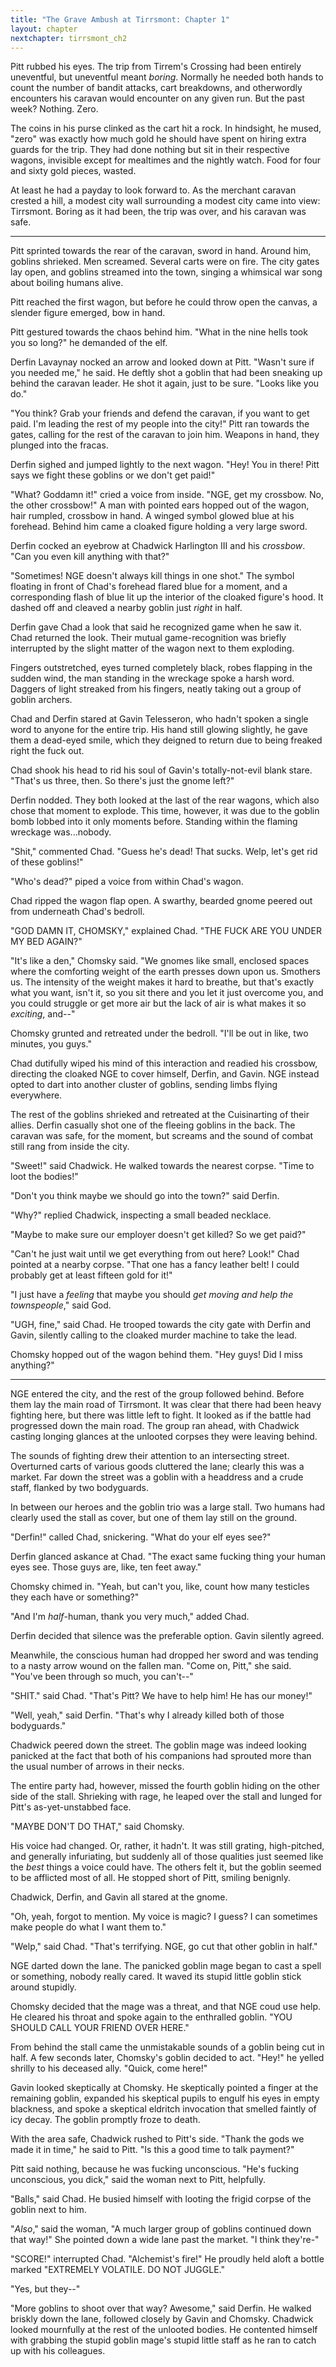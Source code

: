 ```yaml
---
title: "The Grave Ambush at Tirrsmont: Chapter 1"
layout: chapter
nextchapter: tirrsmont_ch2
---
```


Pitt rubbed his eyes. The trip from Tirrem's Crossing had been entirely uneventful, but uneventful meant _boring_. Normally he needed both hands to count the number of bandit attacks, cart breakdowns, and otherwordly encounters his caravan would encounter on any given run. But the past week? Nothing. Zero.

The coins in his purse clinked as the cart hit a rock. In hindsight, he mused, "zero" was exactly how much gold he should have spent on hiring extra guards for the trip. They had done nothing but sit in their respective wagons, invisible except for mealtimes and the nightly watch. Food for four and sixty gold pieces, wasted.

At least he had a payday to look forward to. As the merchant caravan crested a hill, a modest city wall surrounding a modest city came into view: Tirrsmont. Boring as it had been, the trip was over, and his caravan was safe.

----

Pitt sprinted towards the rear of the caravan, sword in hand. Around him, goblins shrieked. Men screamed. Several carts were on fire. The city gates lay open, and goblins streamed into the town, singing a whimsical war song about boiling humans alive.

Pitt reached the first wagon, but before he could throw open the canvas, a slender figure emerged, bow in hand.

Pitt gestured towards the chaos behind him. "What in the nine hells took you so long?" he demanded of the elf.

Derfin Lavaynay nocked an arrow and looked down at Pitt. "Wasn't sure if you needed me," he said. He deftly shot a goblin that had been sneaking up behind the caravan leader. He shot it again, just to be sure. "Looks like you do."

"You think? Grab your friends and defend the caravan, if you want to get paid. I'm leading the rest of my people into the city!" Pitt ran towards the gates, calling for the rest of the caravan to join him. Weapons in hand, they plunged into the fracas.

Derfin sighed and jumped lightly to the next wagon. "Hey! You in there! Pitt says we fight these goblins or we don't get paid!"

"What? Goddamn it!" cried a voice from inside. "NGE, get my crossbow. No, the other crossbow!" A man with pointed ears hopped out of the wagon, hair rumpled, crossbow in hand. A winged symbol glowed blue at his forehead. Behind him came a cloaked figure holding a very large sword.

Derfin cocked an eyebrow at Chadwick Harlington III and his _crossbow_. "Can you even kill anything with that?"

"Sometimes! NGE doesn't always kill things in one shot." The symbol floating in front of Chad's forehead flared blue for a moment, and a corresponding flash of blue lit up the interior of the cloaked figure's hood. It dashed off and cleaved a nearby goblin just _right_ in half.

Derfin gave Chad a look that said he recognized game when he saw it. Chad returned the look. Their mutual game-recognition was briefly interrupted by the slight matter of the wagon next to them exploding.

Fingers outstretched, eyes turned completely black, robes flapping in the sudden wind, the man standing in the wreckage spoke a harsh word. Daggers of light streaked from his fingers, neatly taking out a group of goblin archers.

Chad and Derfin stared at Gavin Telesseron, who hadn't spoken a single word to anyone for the entire trip. His hand still glowing slightly, he gave them a dead-eyed smile, which they deigned to return due to being freaked right the fuck out.

Chad shook his head to rid his soul of Gavin's totally-not-evil blank stare. "That's us three, then. So there's just the gnome left?"

Derfin nodded. They both looked at the last of the rear wagons, which also chose that moment to explode. This time, however, it was due to the goblin bomb lobbed into it only moments before. Standing within the flaming wreckage was...nobody.

"Shit," commented Chad. "Guess he's dead! That sucks. Welp, let's get rid of these goblins!"

"Who's dead?" piped a voice from within Chad's wagon.

Chad ripped the wagon flap open. A swarthy, bearded gnome peered out from underneath Chad's bedroll.

"GOD DAMN IT, CHOMSKY," explained Chad. "THE FUCK ARE YOU UNDER MY BED AGAIN?"

"It's like a den," Chomsky said. "We gnomes like small, enclosed spaces where the comforting weight of the earth presses down upon us. Smothers us. The intensity of the weight makes it hard to breathe, but that's exactly what you want, isn't it, so you sit there and you let it just overcome you, and you could struggle or get more air but the lack of air is what makes it so _exciting_, and--"

Chomsky grunted and retreated under the bedroll. "I'll be out in like, two minutes, you guys."

Chad dutifully wiped his mind of this interaction and readied his crossbow, directing the cloaked NGE to cover himself, Derfin, and Gavin. NGE instead opted to dart into another cluster of goblins, sending limbs flying everywhere.

The rest of the goblins shrieked and retreated at the Cuisinarting of their allies. Derfin casually shot one of the fleeing goblins in the back. The caravan was safe, for the moment, but screams and the sound of combat still rang from inside the city.

"Sweet!" said Chadwick. He walked towards the nearest corpse. "Time to loot the bodies!"

"Don't you think maybe we should go into the town?" said Derfin.

"Why?" replied Chadwick, inspecting a small beaded necklace.

"Maybe to make sure our employer doesn't get killed? So we get paid?"

"Can't he just wait until we get everything from out here? Look!" Chad pointed at a nearby corpse. "That one has a fancy leather belt! I could probably get at least fifteen gold for it!"

"I just have a _feeling_ that maybe you should _get moving and help the townspeople_," said God.

"UGH, fine," said Chad. He trooped towards the city gate with Derfin and Gavin, silently calling to the cloaked murder machine to take the lead.

Chomsky hopped out of the wagon behind them. "Hey guys! Did I miss anything?"

----

NGE entered the city, and the rest of the group followed behind. Before them lay the main road of Tirrsmont. It was clear that there had been heavy fighting here, but there was little left to fight. It looked as if the battle had progressed down the main road. The group ran ahead, with Chadwick casting longing glances at the unlooted corpses they were leaving behind.

The sounds of fighting drew their attention to an intersecting street. Overturned carts of various goods cluttered the lane; clearly this was a market. Far down the street was a goblin with a headdress and a crude staff, flanked by two bodyguards.

In between our heroes and the goblin trio was a large stall. Two humans had clearly used the stall as cover, but one of them lay still on the ground.

"Derfin!" called Chad, snickering. "What do your elf eyes see?"

Derfin glanced askance at Chad. "The exact same fucking thing your human eyes see. Those guys are, like, ten feet away."

Chomsky chimed in. "Yeah, but can't you, like, count how many testicles they each have or something?"

"And I'm _half_-human, thank you very much," added Chad.

Derfin decided that silence was the preferable option. Gavin silently agreed.

Meanwhile, the conscious human had dropped her sword and was tending to a nasty arrow wound on the fallen man. "Come on, Pitt," she said. "You've been through so much, you can't--"

"SHIT." said Chad. "That's Pitt? We have to help him! He has our money!"

"Well, yeah," said Derfin. "That's why I already killed both of those bodyguards."

Chadwick peered down the street. The goblin mage was indeed looking panicked at the fact that both of his companions had sprouted more than the usual number of arrows in their necks.

The entire party had, however, missed the fourth goblin hiding on the other side of the stall. Shrieking with rage, he leaped over the stall and lunged for Pitt's as-yet-unstabbed face.

"MAYBE DON'T DO THAT," said Chomsky.

His voice had changed. Or, rather, it hadn't. It was still grating, high-pitched, and generally infuriating, but suddenly all of those qualities just seemed like the _best_ things a voice could have. The others felt it, but the goblin seemed to be afflicted most of all. He stopped short of Pitt, smiling benignly.

Chadwick, Derfin, and Gavin all stared at the gnome.

"Oh, yeah, forgot to mention. My voice is magic? I guess? I can sometimes make people do what I want them to."

"Welp," said Chad. "That's terrifying. NGE, go cut that other goblin in half."

NGE darted down the lane. The panicked goblin mage began to cast a spell or something, nobody really cared. It waved its stupid little goblin stick around stupidly.

Chomsky decided that the mage was a threat, and that NGE coud use help. He cleared his throat and spoke again to the enthralled goblin. "YOU SHOULD CALL YOUR FRIEND OVER HERE."

From behind the stall came the unmistakable sounds of a goblin being cut in half. A few seconds later, Chomsky's goblin decided to act. "Hey!" he yelled shrilly to his deceased ally. "Quick, come here!"

Gavin looked skeptically at Chomsky. He skeptically pointed a finger at the remaining goblin, expanded his skeptical pupils to engulf his eyes in empty blackness, and spoke a skeptical eldritch invocation that smelled faintly of icy decay. The goblin promptly froze to death.

With the area safe, Chadwick rushed to Pitt's side. "Thank the gods we made it in time," he said to Pitt. "Is this a good time to talk payment?"

Pitt said nothing, because he was fucking unconscious. "He's fucking unconscious, you dick," said the woman next to Pitt, helpfully.

"Balls," said Chad. He busied himself with looting the frigid corpse of the goblin next to him.

"_Also_," said the woman, "A much larger group of goblins continued down that way!" She pointed down a wide lane past the market. "I think they're-"

"SCORE!" interrupted Chad. "Alchemist's fire!" He proudly held aloft a bottle marked "EXTREMELY VOLATILE. DO NOT JUGGLE."

"Yes, but they--"

"More goblins to shoot over that way? Awesome," said Derfin. He walked briskly down the lane, followed closely by Gavin and Chomsky. Chadwick looked mournfully at the rest of the unlooted bodies. He contented himself with grabbing the stupid goblin mage's stupid little staff as he ran to catch up with his colleagues.